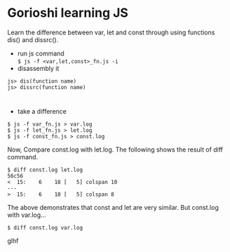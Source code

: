# Gorioshi learning JS
Learn the difference between var, let and const through using functions dis() and dissrc().  
* run js command  
`$ js -f <var,let,const>_fn.js -i`  
* disassembly it  
```
js> dis(function name)  
js> dissrc(function name)
```
# 
* take a difference  
```
$ js -f var_fn.js > var.log
$ js -f let_fn.js > let.log
$ js -f const_fn.js > const.log
```  
Now, Compare const.log with let.log. The following shows the result of diff command.
```
$ diff const.log let.log
56c56
<  15:    6    18 [   5] colspan 10
---
>  15:    6    18 [   5] colspan 8
```
The above demonstrates that const and let are very similar. But const.log with var.log...
```
$ diff const.log var.log
```  


glhf
